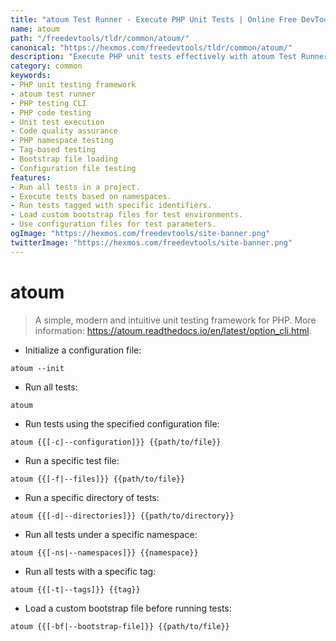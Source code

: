 ```yaml
---
title: "atoum Test Runner - Execute PHP Unit Tests | Online Free DevTools by Hexmos"
name: atoum
path: "/freedevtools/tldr/common/atoum/"
canonical: "https://hexmos.com/freedevtools/tldr/common/atoum/"
description: "Execute PHP unit tests effectively with atoum Test Runner. Streamline testing workflows and ensure code reliability. Free online tool, no registration required."
category: common
keywords:
- PHP unit testing framework
- atoum test runner
- PHP testing CLI
- PHP code testing
- Unit test execution
- Code quality assurance
- PHP namespace testing
- Tag-based testing
- Bootstrap file loading
- Configuration file testing
features:
- Run all tests in a project.
- Execute tests based on namespaces.
- Run tests tagged with specific identifiers.
- Load custom bootstrap files for test environments.
- Use configuration files for test parameters.
ogImage: "https://hexmos.com/freedevtools/site-banner.png"
twitterImage: "https://hexmos.com/freedevtools/site-banner.png"
---
```


# atoum

> A simple, modern and intuitive unit testing framework for PHP.
> More information: <https://atoum.readthedocs.io/en/latest/option_cli.html>.

- Initialize a configuration file:

`atoum --init`

- Run all tests:

`atoum`

- Run tests using the specified configuration file:

`atoum {{[-c|--configuration]}} {{path/to/file}}`

- Run a specific test file:

`atoum {{[-f|--files]}} {{path/to/file}}`

- Run a specific directory of tests:

`atoum {{[-d|--directories]}} {{path/to/directory}}`

- Run all tests under a specific namespace:

`atoum {{[-ns|--namespaces]}} {{namespace}}`

- Run all tests with a specific tag:

`atoum {{[-t|--tags]}} {{tag}}`

- Load a custom bootstrap file before running tests:

`atoum {{[-bf|--bootstrap-file]}} {{path/to/file}}`
